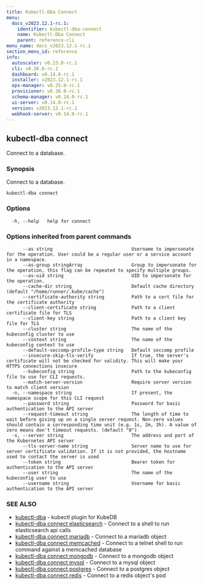 ```yaml
---
title: Kubectl-Dba Connect
menu:
  docs_v2023.12.1-rc.1:
    identifier: kubectl-dba-connect
    name: Kubectl-Dba Connect
    parent: reference-cli
menu_name: docs_v2023.12.1-rc.1
section_menu_id: reference
info:
  autoscaler: v0.23.0-rc.1
  cli: v0.38.0-rc.1
  dashboard: v0.14.0-rc.1
  installer: v2023.12.1-rc.1
  ops-manager: v0.25.0-rc.1
  provisioner: v0.38.0-rc.1
  schema-manager: v0.14.0-rc.1
  ui-server: v0.14.0-rc.1
  version: v2023.12.1-rc.1
  webhook-server: v0.14.0-rc.1
---
```


## kubectl-dba connect

Connect to a database.

### Synopsis

Connect to a database.

```
kubectl-dba connect
```

### Options

```
  -h, --help   help for connect
```

### Options inherited from parent commands

```
      --as string                             Username to impersonate for the operation. User could be a regular user or a service account in a namespace.
      --as-group stringArray                  Group to impersonate for the operation, this flag can be repeated to specify multiple groups.
      --as-uid string                         UID to impersonate for the operation.
      --cache-dir string                      Default cache directory (default "/home/runner/.kube/cache")
      --certificate-authority string          Path to a cert file for the certificate authority
      --client-certificate string             Path to a client certificate file for TLS
      --client-key string                     Path to a client key file for TLS
      --cluster string                        The name of the kubeconfig cluster to use
      --context string                        The name of the kubeconfig context to use
      --default-seccomp-profile-type string   Default seccomp profile
      --insecure-skip-tls-verify              If true, the server's certificate will not be checked for validity. This will make your HTTPS connections insecure
      --kubeconfig string                     Path to the kubeconfig file to use for CLI requests.
      --match-server-version                  Require server version to match client version
  -n, --namespace string                      If present, the namespace scope for this CLI request
      --password string                       Password for basic authentication to the API server
      --request-timeout string                The length of time to wait before giving up on a single server request. Non-zero values should contain a corresponding time unit (e.g. 1s, 2m, 3h). A value of zero means don't timeout requests. (default "0")
  -s, --server string                         The address and port of the Kubernetes API server
      --tls-server-name string                Server name to use for server certificate validation. If it is not provided, the hostname used to contact the server is used
      --token string                          Bearer token for authentication to the API server
      --user string                           The name of the kubeconfig user to use
      --username string                       Username for basic authentication to the API server
```

### SEE ALSO

* [kubectl-dba](/docs/v2023.12.1-rc.1/reference/cli/kubectl-dba)	 - kubectl plugin for KubeDB
* [kubectl-dba connect elasticsearch](/docs/v2023.12.1-rc.1/reference/cli/kubectl-dba_connect_elasticsearch)	 - Connect to a shell to run elasticsearch api calls
* [kubectl-dba connect mariadb](/docs/v2023.12.1-rc.1/reference/cli/kubectl-dba_connect_mariadb)	 - Connect to a mariadb object
* [kubectl-dba connect memcached](/docs/v2023.12.1-rc.1/reference/cli/kubectl-dba_connect_memcached)	 - Connect to a telnet shell to run command against a memcached database
* [kubectl-dba connect mongodb](/docs/v2023.12.1-rc.1/reference/cli/kubectl-dba_connect_mongodb)	 - Connect to a mongodb object
* [kubectl-dba connect mysql](/docs/v2023.12.1-rc.1/reference/cli/kubectl-dba_connect_mysql)	 - Connect to a mysql object
* [kubectl-dba connect postgres](/docs/v2023.12.1-rc.1/reference/cli/kubectl-dba_connect_postgres)	 - Connect to a postgres object
* [kubectl-dba connect redis](/docs/v2023.12.1-rc.1/reference/cli/kubectl-dba_connect_redis)	 - Connect to a redis object's pod

